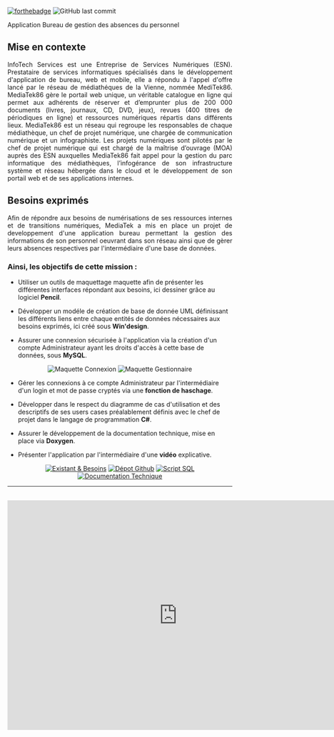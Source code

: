 [![forthebadge](https://forthebadge.com/images/badges/made-with-c-sharp.svg)](https://forthebadge.com)
![GitHub last commit](https://img.shields.io/github/last-commit/elshindr/MediaTek86?style=for-the-badge)

Application Bureau de gestion des absences du personnel


## Mise en contexte
<div align='justify' >
InfoTech Services est une Entreprise de Services Numériques (ESN). Prestataire de services informatiques spécialisés dans le développement d'application de bureau, web et mobile, elle a répondu à l'appel d'offre lancé par le réseau de médiathéques de la Vienne, nommée MediTek86. MediaTek86 gère le portail web unique, un véritable catalogue en ligne qui permet aux adhérents de réserver et d’emprunter plus de 200 000 documents (livres, journaux, CD, DVD, jeux), revues (400 titres de périodiques en ligne) et ressources numériques répartis dans différents lieux. MediaTek86 est un réseau qui regroupe les responsables de chaque médiathèque, un chef de projet numérique, une chargée de communication numérique et un infographiste. Les projets numériques sont pilotés par le chef de projet numérique qui est chargé de la maîtrise d’ouvrage (MOA) auprès des ESN auxquelles MediaTek86 fait appel pour la gestion du parc informatique des médiathèques, l’infogérance de son infrastructure système et réseau hébergée dans le cloud et le développement de son portail web et de ses applications internes.
</div>

## Besoins exprimés
<div align='justify' >
Afin de répondre aux besoins de numérisations de ses ressources internes et de transitions numériques, MediaTek a mis en place un projet de developpement d'une application bureau permettant la gestion des informations de son personnel oeuvrant dans son réseau ainsi que de gèrer leurs absences respectives par l'intermédiaire d'une base de données.
</div>

### Ainsi, les objectifs de cette mission :  
- Utiliser un outils de maquettage maquette afin de présenter les différentes interfaces répondant aux besoins, ici dessiner grâce au logiciel **Pencil**.

- Développer un modéle de création de base de donnée UML définissant les différents liens entre chaque entités de données nécessaires aux besoins exprimés, ici créé sous **Win'design**.

- Assurer une connexion sécurisée à l'application via la création d'un compte Administrateur ayant les droits d'accès à cette base de données, sous **MySQL**.
  
  
<div align="center">
  <img src="https://github.com/Elshindr/Mediatek86_Personnels/blob/main/docs/Documentations/Maquettes/Maquette_Connexion.png" alt="Maquette Connexion"/>
  <img src="https://github.com/Elshindr/Mediatek86_Personnels/blob/main/docs/Documentations/Maquettes/Maquette_Gestionnaire.png" alt="Maquette Gestionnaire"/>
</div>
  
- Gérer les connexions à ce compte Administrateur par l'intermédiaire d'un login et mot de passe cryptés via une **fonction de haschage**.

- Développer dans le respect du diagramme de cas d'utilisation et des descriptifs de ses users cases préalablement définis avec le chef de projet dans le langage de programmation **C#**.

- Assurer le développement de la documentation technique, mise en place via **Doxygen**.

- Présenter l'application par l'intermédiaire d'une **vidéo** explicative.
  
  
 <div align="center">
  
  <a href="https://github.com/Elshindr/Mediatek86_Personnels/blob/main/docs/Documentations/DigimediaTek86_UsersCases.pdf">
  <img src="https://elshindr.github.io/Mediatek86_Documentaire/assets/Bouton1.PNG" alt="Existant & Besoins"/></a>
  
  <a href="https://github.com/Elshindr/Mediatek86_Personnels">
  <img src="https://elshindr.github.io/Mediatek86_Documentaire/assets//Bouton2.PNG" alt="Dépot Github"/></a>
    
   <a href="https://github.com/Elshindr/Mediatek86_Personnels/blob/main/docs/Documentations/Maquettes/projetcned_Sql.sql">
  <img src="https://elshindr.github.io/Android_MediaTek86Formations/ressources/Bouton3.PNG" alt="Script SQL"/></a>
   
  <a href="https://elshindr.github.io/Mediatek86_Personnels/DocumentationTechnique_Doxygen/html/namespaces.html">
  <img src="https://elshindr.github.io/Mediatek86_Documentaire/assets/Bouton4.PNG" alt="Documentation Technique"/></a>
  
</div>
<hr/><br/>
<div align="center">
<iframe width="760" height="515" src="https://www.youtube.com/embed/Rh6RdMTgeSs" title="YouTube video player" frameborder="0" allow="accelerometer; autoplay; clipboard-write; encrypted-media; gyroscope; picture-in-picture" allowfullscreen></iframe>
</div>


